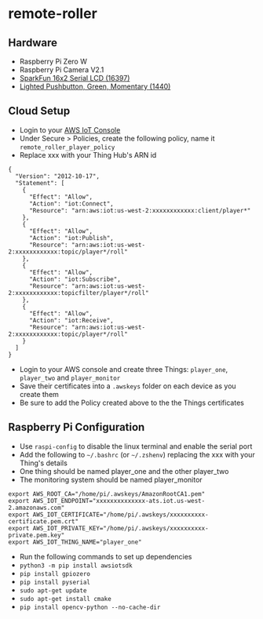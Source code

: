 # remote-roller

## Hardware

- Raspberry Pi Zero W
- Raspberry Pi Camera V2.1
- [SparkFun 16x2 Serial LCD (16397)](https://www.sparkfun.com/products/16397)
- [Lighted Pushbutton, Green, Momentary (1440)](https://www.adafruit.com/product/1440)

## Cloud Setup

- Login to your [AWS IoT Console](https://us-west-2.console.aws.amazon.com/iot/home?region=us-west-2#/thinghub)
- Under Secure > Policies, create the following policy, name it `remote_roller_player_policy`
- Replace xxx with your Thing Hub's ARN id

```
{
  "Version": "2012-10-17",
  "Statement": [
    {
      "Effect": "Allow",
      "Action": "iot:Connect",
      "Resource": "arn:aws:iot:us-west-2:xxxxxxxxxxxx:client/player*"
    },
    {
      "Effect": "Allow",
      "Action": "iot:Publish",
      "Resource": "arn:aws:iot:us-west-2:xxxxxxxxxxxx:topic/player*/roll"
    },
    {
      "Effect": "Allow",
      "Action": "iot:Subscribe",
      "Resource": "arn:aws:iot:us-west-2:xxxxxxxxxxxx:topicfilter/player*/roll"
    },
    {
      "Effect": "Allow",
      "Action": "iot:Receive",
      "Resource": "arn:aws:iot:us-west-2:xxxxxxxxxxxx:topic/player*/roll"
    }
  ]
}
```

- Login to your AWS console and create three Things: `player_one`, `player_two` and `player_monitor`
- Save their certificates into a `.awskeys` folder on each device as you create them
- Be sure to add the Policy created above to the the Things certificates

## Raspberry Pi Configuration

- Use `raspi-config` to disable the linux terminal and enable the serial port
- Add the following to `~/.bashrc` (or `~/.zshenv`) replacing the xxx with your Thing's details
- One thing should be named player_one and the other player_two
- The monitoring system should be named player_monitor

```
export AWS_ROOT_CA="/home/pi/.awskeys/AmazonRootCA1.pem"
export AWS_IOT_ENDPOINT="xxxxxxxxxxxxxx-ats.iot.us-west-2.amazonaws.com"
export AWS_IOT_CERTIFICATE="/home/pi/.awskeys/xxxxxxxxxx-certificate.pem.crt"
export AWS_IOT_PRIVATE_KEY="/home/pi/.awskeys/xxxxxxxxxx-private.pem.key"
export AWS_IOT_THING_NAME="player_one"

```
- Run the following commands to set up dependencies
- `python3 -m pip install awsiotsdk`
- `pip install gpiozero`
- `pip install pyserial`
- `sudo apt-get update`
- `sudo apt-get install cmake`
- `pip install opencv-python --no-cache-dir`
